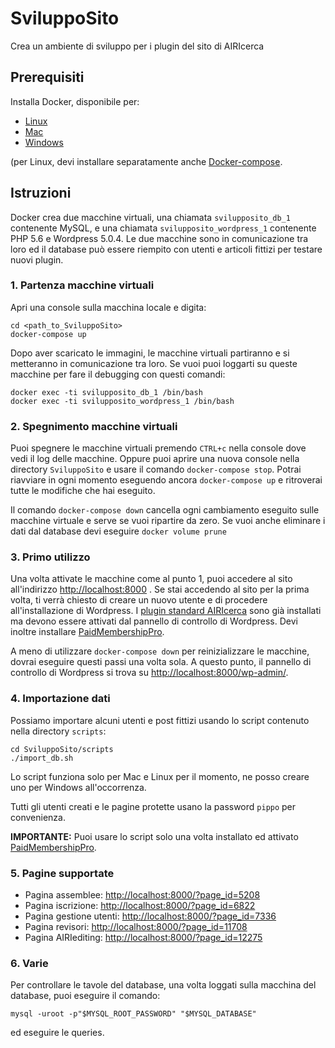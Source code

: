 # SviluppoSito

Crea un ambiente di sviluppo per i plugin del sito di AIRIcerca

## Prerequisiti

Installa Docker, disponibile per:
* [Linux](https://docs.docker.com/install/#server)
* [Mac](https://docs.docker.com/docker-for-mac/)
* [Windows](https://docs.docker.com/docker-for-windows/)

(per Linux, devi installare separatamente anche [Docker-compose](https://docs.docker.com/compose/install/).

## Istruzioni

Docker crea due macchine virtuali, una chiamata `svilupposito_db_1` contenente MySQL, e una chiamata `svilupposito_wordpress_1` contenente PHP 5.6 e Wordpress 5.0.4.
Le due macchine sono in comunicazione tra loro ed il database può essere riempito con utenti e articoli fittizi per testare nuovi plugin.

### 1. Partenza macchine virtuali

Apri una console sulla macchina locale e digita:

```
cd <path_to_SviluppoSito>
docker-compose up
```

Dopo aver scaricato le immagini, le macchine virtuali partiranno e si metteranno in comunicazione tra loro.
Se vuoi puoi loggarti su queste macchine per fare il debugging con questi comandi:

```
docker exec -ti svilupposito_db_1 /bin/bash
docker exec -ti svilupposito_wordpress_1 /bin/bash
```

### 2. Spegnimento macchine virtuali

Puoi spegnere le macchine virtuali premendo `CTRL+c` nella console dove vedi il log delle macchine.
Oppure puoi aprire una nuova console nella directory `SviluppoSito` e usare il comando `docker-compose stop`.
Potrai riavviare in ogni momento eseguendo ancora `docker-compose up` e ritroverai tutte le modifiche che hai eseguito.

Il comando `docker-compose down` cancella ogni cambiamento eseguito sulle macchine virtuale e serve se vuoi ripartire da zero.
Se vuoi anche eliminare i dati dal database devi eseguire `docker volume prune`

### 3. Primo utilizzo

Una volta attivate le macchine come al punto 1, puoi accedere al sito all'indirizzo [http://localhost:8000](http://localhost:8000) .
Se stai accedendo al sito per la prima volta, ti verrà chiesto di creare un nuovo utente e di procedere all'installazione di Wordpress.
I [plugin standard AIRIcerca](https://github.com/AIRIOpenLab/AIRIplugin) sono già installati ma devono essere attivati dal pannello di controllo di Wordpress.
Devi inoltre installare [PaidMembershipPro](https://www.paidmembershipspro.com/documentation/download/).

A meno di utilizzare `docker-compose down` per reinizializzare le macchine, dovrai eseguire questi passi una volta sola.
A questo punto, il pannello di controllo di Wordpress si trova su [http://localhost:8000/wp-admin/](http://localhost:8000/wp-admin/).

### 4. Importazione dati

Possiamo importare alcuni utenti e post fittizi usando lo script contenuto nella directory `scripts`:

```
cd SviluppoSito/scripts
./import_db.sh
```

Lo script funziona solo per Mac e Linux per il momento, ne posso creare uno per Windows all'occorrenza.

Tutti gli utenti creati e le pagine protette usano la password `pippo` per convenienza.

**IMPORTANTE:** Puoi usare lo script solo una volta installato ed attivato [PaidMembershipPro](https://www.paidmembershipspro.com/documentation/download/).


### 5. Pagine supportate

* Pagina assemblee: [http://localhost:8000/?page_id=5208](http://localhost:8000/?page_id=5208)
* Pagina iscrizione: [http://localhost:8000/?page_id=6822](http://localhost:8000/?page_id=6822)
* Pagina gestione utenti: [http://localhost:8000/?page_id=7336](http://localhost:8000/?page_id=7336)
* Pagina revisori: [http://localhost:8000/?page_id=11708](http://localhost:8000/?page_id=11708)
* Pagina AIRIediting: [http://localhost:8000/?page_id=12275](http://localhost:8000/?page_id=12275)


### 6. Varie

Per controllare le tavole del database, una volta loggati sulla macchina del database, puoi eseguire il comando:

```
mysql -uroot -p"$MYSQL_ROOT_PASSWORD" "$MYSQL_DATABASE"
```

ed eseguire le queries.